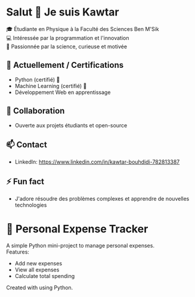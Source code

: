 # Salut 👋 Je suis Kawtar

🎓 Étudiante en Physique à la Faculté des Sciences Ben M'Sik  
💻 Intéressée par la programmation et l'innovation  
🔬 Passionnée par la science, curieuse et motivée

## 🌱 Actuellement / Certifications
- Python (certifié) 🐍
- Machine Learning (certifié) 🤖
- Développement Web en apprentissage

## 👯 Collaboration
- Ouverte aux projets étudiants et open-source

## 📫 Contact
- LinkedIn: https://www.linkedin.com/in/kawtar-bouhdidi-782813387

## ⚡ Fun fact
- J'adore résoudre des problèmes complexes et apprendre de nouvelles technologies
  
# 🧾 Personal Expense Tracker
A simple Python mini-project to manage personal expenses.  
Features:
- Add new expenses  
- View all expenses  
- Calculate total spending  

Created with using Python.


